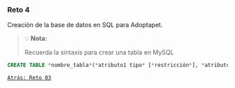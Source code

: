 ### Reto 4

Creación de la base de datos en SQL para Adoptapet.

>💡 **Nota:**
>
>Recuerda la sintaxis para crear una tabla en MySQL

```sql
CREATE TABLE *nombre_tabla*(*atributo1 tipo* [*restricción*], *atributo2...);*
```

[`Atrás: Reto 03`](https://github.com/beduExpert/A2-Backend-Fundamentals-2020/tree/master/Sesion-05/Reto-03)
